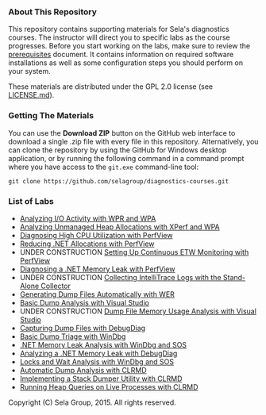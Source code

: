### About This Repository

This repository contains supporting materials for Sela's diagnostics courses. The instructor will direct you to specific labs as the course progresses. Before you start working on the labs, make sure to review the [prerequisites](prerequisites.md) document. It contains information on required software installations as well as some configuration steps you should perform on your system.

These materials are distributed under the GPL 2.0 license (see [LICENSE.md](LICENSE.md)).

### Getting The Materials

You can use the **Download ZIP** button on the GitHub web interface to download a single .zip file with every file in this repository. Alternatively, you can clone the repository by using the GitHub for Windows desktop application, or by running the following command in a command prompt where you have access to the `git.exe` command-line tool:

```
git clone https://github.com/selagroup/diagnostics-courses.git
```

### List of Labs

* [Analyzing I/O Activity with WPR and WPA](perf-wpr-fileaccesses/)
* [Analyzing Unmanaged Heap Allocations with XPerf and WPA](perf-xperf-heapalloc/)
* [Diagnosing High CPU Utilization with PerfView](perf-perfview-cpu/)
* [Reducing .NET Allocations with PerfView](perf-perfview/netallocs/)
* UNDER CONSTRUCTION [Setting Up Continuous ETW Monitoring with PerfView](perf-perfview-monitoring/)
* [Diagnosing a .NET Memory Leak with PerfView](perf-perfview-netleak/)
* UNDER CONSTRUCTION [Collecting IntelliTrace Logs with the Stand-Alone Collector](dbg-intellitrace-sc/)
* [Generating Dump Files Automatically with WER](dbg-dumps-wer/)
* [Basic Dump Analysis with Visual Studio](dbg-dumps-vs/)
* UNDER CONSTRUCTION [Dump File Memory Usage Analysis with Visual Studio](dbg-dumps-vsmemory/)
* [Capturing Dump Files with DebugDiag](dbg-dumps-debugdiag/)
* [Basic Dump Triage with WinDbg](dbg-dumps-windbg/)
* [.NET Memory Leak Analysis with WinDbg and SOS](dbg-sos-leak/)
* [Analyzing a .NET Memory Leak with DebugDiag](dbg-sos-debugdiagleak/)
* [Locks and Wait Analysis with WinDbg and SOS](dbg-sos-locks/)
* [Automatic Dump Analysis with CLRMD](dbg-clrmd-triage/)
* [Implementing a Stack Dumper Utility with CLRMD](dbg-clrmd-stackdumper/)
* [Running Heap Queries on Live Processes with CLRMD](dbg-clrmd-heapqueries/)

Copyright (C) Sela Group, 2015. All rights reserved.